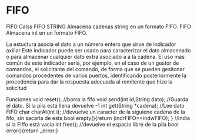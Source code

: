 # FIFO
FIFO Calss
  FIFO STRING Almacena cadenas string en un formato FIFO.
  FIFO Almacena int en un formato FIFO.
  
  La estuctura asocia el dato a un número entero que sirve de indicador axiliar
  Este indicador puede ser usado para caracterizar el dato almacenado o para almacenar cualquier dato extra asociado 
  a a la cadena.
   El uso más común de este indicador sería, por ejemplo, en el caso de un gestor de comandos,
   el solicitante del comando, de forma que se pueden gesitonar comandos procedentes de varios
   puertos, identificando posteriormente la procedencia para dar la respuesta adecuada al remitente que hizo 
   la solicitud

 Funciones
           void reset(); //borra la fifo
           void send(int id,String dato); //Guarda el dato. Si la pila está llena devuelve -1
           int get(String *cadena);  //Lee dato FIFO
           char charAt(int i); //devuelve un caracter de la siguiene cadena de la fifo, sin sacarla de esta
           bool empty(){return (indrFIFO==indwFIFO); }  //India si la Fiffo está vacia
           int free();  //devuelve el espacio libre  de la pila
           bool error(){return _error;}
           
